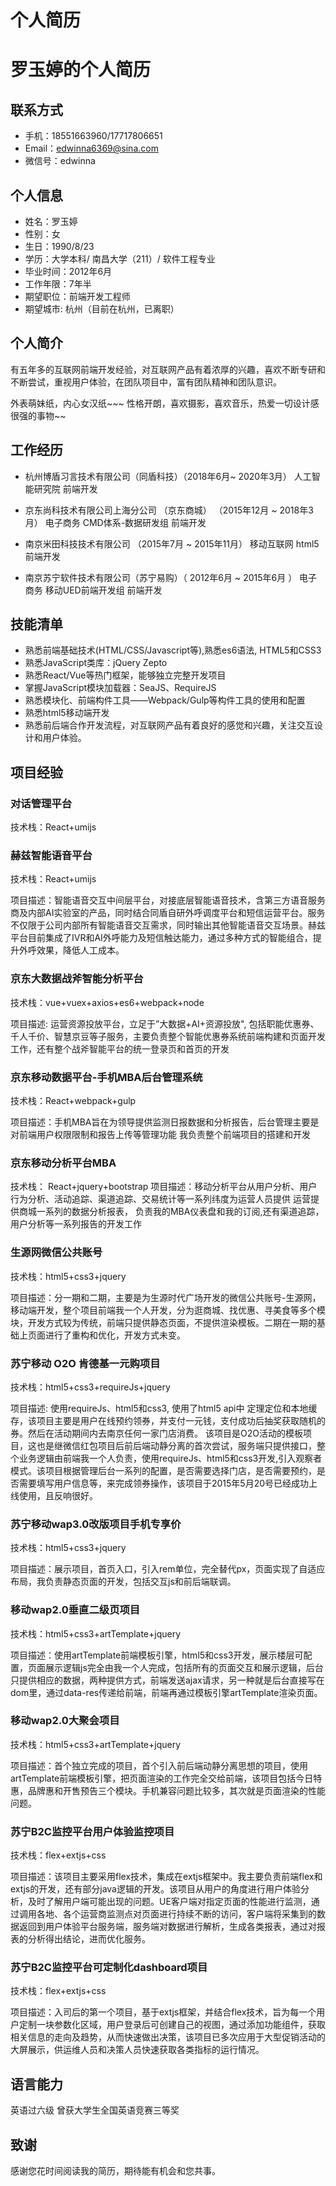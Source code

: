 # 个人简历

# 罗玉婷的个人简历

## 联系方式

- 手机：18551663960/17717806651
- Email：edwinna6369@sina.com
- 微信号：edwinna

## 个人信息

 - 姓名：罗玉婷
 - 性别：女
 - 生日：1990/8/23
 - 学历：大学本科/ 南昌大学（211）/ 软件工程专业
 - 毕业时间：2012年6月
 - 工作年限：7年半
 - 期望职位：前端开发工程师
 - 期望城市: 杭州（目前在杭州，已离职）

##  个人简介

   有五年多的互联网前端开发经验，对互联网产品有着浓厚的兴趣，喜欢不断专研和不断尝试，重视用户体验，在团队项目中，富有团队精神和团队意识。

   外表萌妹纸，内心女汉纸~~~ 性格开朗，喜欢摄影，喜欢音乐，热爱一切设计感很强的事物~~

## 工作经历

* 杭州博盾习言技术有限公司（同盾科技）（2018年6月~ 2020年3月）
人工智能研究院 前端开发

* 京东尚科技术有限公司上海分公司 （京东商城） （2015年12月 ~ 2018年3月）
电子商务 CMD体系-数据研发组 前端开发

* 南京米田科技技术有限公司 （2015年7月 ~ 2015年11月）
移动互联网  html5前端开发

* 南京苏宁软件技术有限公司（苏宁易购）（ 2012年6月 ~ 2015年6月 ）
电子商务  移动UED前端开发组 前端开发


## 技能清单
- 熟悉前端基础技术(HTML/CSS/Javascript等),熟悉es6语法, HTML5和CSS3
- 熟悉JavaScript类库：jQuery Zepto 
- 熟悉React/Vue等热门框架，能够独立完整开发项目
- 掌握JavaScript模块加载器：SeaJS、RequireJS
- 熟悉模块化、前端构件工具——Webpack/Gulp等构件工具的使用和配置
- 熟悉html5移动端开发 
- 熟悉前后端合作开发流程，对互联网产品有着良好的感觉和兴趣，关注交互设计和用户体验。

## 项目经验
### 对话管理平台
技术栈：React+umijs

### 赫兹智能语音平台
技术栈：React+umijs

项目描述：智能语音交互中间层平台，对接底层智能语音技术，含第三方语音服务商及内部AI实验室的产品，同时结合同盾自研外呼调度平台和短信运营平台。服务不仅限于公司内部所有智能语音交互需求，同时输出其他智能语音交互场景。赫兹平台目前集成了IVR和AI外呼能力及短信触达能力，通过多种方式的智能组合，提升外呼效果，降低人工成本。

### 京东大数据战斧智能分析平台
技术栈：vue+vuex+axios+es6+webpack+node

项目描述: 运营资源投放平台，立足于”大数据+AI+资源投放", 包括职能优惠券、千人千价、智慧京豆等子服务，主要负责整个智能优惠券系统前端构建和页面开发工作，还有整个战斧智能平台的统一登录页和首页的开发

### 京东移动数据平台-手机MBA后台管理系统
技术栈：React+webpack+gulp

项目描述：手机MBA旨在为领导提供监测日报数据和分析报告，后台管理主要是对前端用户权限限制和报告上传等管理功能
我负责整个前端项目的搭建和开发

### 京东移动分析平台MBA
技术栈： React+jquery+bootstrap
项目描述：移动分析平台从用户分析、用户行为分析、活动追踪、渠道追踪、交易统计等一系列纬度为运营人员提供
运营提供商城一系列的数据分析报表，
负责我的MBA仪表盘和我的订阅,还有渠道追踪，用户分析等一系列报告的开发工作

### 生源网微信公共账号
技术栈：html5+css3+jquery

项目描述：分一期和二期，主要是为生源时代广场开发的微信公共账号-生源网，移动端开发，整个项目前端我一个人开发，分为逛商城、找优惠、寻美食等多个模块，开发方式较为传统，前端只提供静态页面，不提供渲染模板。二期在一期的基础上页面进行了重构和优化，开发方式未变。

### 苏宁移动 O2O 肯德基一元购项目
技术栈：html5+css3+requireJs+jquery

项目描述: 使用requireJs、html5和css3, 使用了html5 api中 定理定位和本地缓存，该项目主要是用户在线预约领券，并支付一元钱，支付成功后抽奖获取随机的券。然后在活动期间内去南京任何一家门店消费。
该项目是O2O活动的模板项目，这也是继微信红包项目后前后端动静分离的首次尝试，服务端只提供接口，整个业务逻辑由前端我一个人负责，使用requireJs、html5和css3开发,引入观察者模式。该项目根据管理后台一系列的配置，是否需要选择门店，是否需要预约，是否需要填写用户信息等，来完成领券操作，该项目于2015年5月20号已经成功上线使用，且反响很好。

### 苏宁移动wap3.0改版项目手机专享价
技术栈：html5+css3+jquery

项目描述：展示项目，首页入口，引入rem单位，完全替代px，页面实现了自适应布局，我负责静态页面的开发，包括交互js和前后端联调。

### 移动wap2.0垂直二级页项目
技术栈：html5+css3+artTemplate+jquery

项目描述：使用artTemplate前端模板引擎，html5和css3开发，展示楼层可配置，页面展示逻辑js完全由我一个人完成，包括所有的页面交互和展示逻辑，后台只提供相应的数据，两种提供方式，前端发送ajax请求，另一种就是后台直接写在dom里，通过data-res传递给前端，前端再通过模板引擎artTemplate渲染页面。

### 移动wap2.0大聚会项目
技术栈：html5+css3+artTemplate+jquery

项目描述：首个独立完成的项目，首个引入前后端动静分离思想的项目，使用artTemplate前端模板引擎，把页面渲染的工作完全交给前端，该项目包括今日特惠，品牌惠和开售预告三个模块。手机兼容问题比较多，其次就是页面渲染的性能问题。


### 苏宁B2C监控平台用户体验监控项目
技术栈：flex+extjs+css

项目描述：该项目主要采用flex技术，集成在extjs框架中。我主要负责前端flex和extjs的开发，还有部分java逻辑的开发。该项目从用户的角度进行用户体验分析，及时了解用户端可能出现的问题。UE客户端对指定页面的性能进行监测，通过调用各地、各个运营商监测点对页面进行持续不断的访问，客户端将采集到的数据返回到用户体验平台服务端，服务端对数据进行解析，生成各类报表，通过对报表的分析得出结论，进而优化服务。


### 苏宁B2C监控平台可定制化dashboard项目
技术栈：flex+extjs+css

项目描述：入司后的第一个项目，基于extjs框架，并结合flex技术，旨为每一个用户定制一块参数化区域，用户登录后可创建自己的视图，通过添加功能组件，获取相关信息的走向及趋势，从而快速做出决策，该项目已多次应用于大型促销活动的大屏展示，供运维人员和决策人员快速获取各类指标的运行情况。

## 语言能力
英语过六级 曾获大学生全国英语竞赛三等奖

## 致谢
感谢您花时间阅读我的简历，期待能有机会和您共事。
